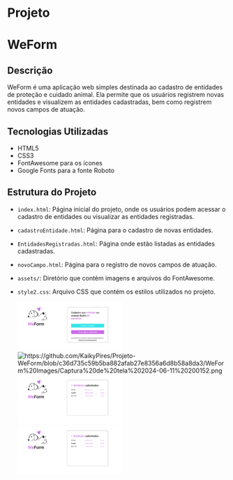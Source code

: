 ﻿# Projeto
# WeForm

## Descrição
WeForm é uma aplicação web simples destinada ao cadastro de entidades de proteção e cuidado animal. Ela permite que os usuários registrem novas entidades e visualizem as entidades cadastradas, bem como registrem novos campos de atuação.

## Tecnologias Utilizadas
- HTML5
- CSS3
- FontAwesome para os ícones
- Google Fonts para a fonte Roboto

## Estrutura do Projeto
- `index.html`: Página inicial do projeto, onde os usuários podem acessar o cadastro de entidades ou visualizar as entidades registradas.
- `cadastroEntidade.html`: Página para o cadastro de novas entidades.
- `EntidadesRegistradas.html`: Página onde estão listadas as entidades cadastradas.
- `novoCampo.html`: Página para o registro de novos campos de atuação.
- `assets/`: Diretório que contém imagens e arquivos do FontAwesome.
- `style2.css`: Arquivo CSS que contém os estilos utilizados no projeto.



    <img src="https://github.com/KaikyPires/Projeto-WeForm/blob/c36d735c59b5ba882afab27e8356a6d8b58a8da3/WeForm%20Images/Captura%20de%20tela%202024-06-11%20200211.png" alt="Imagem 1" style="width: 50%;">
    <img src="" alt="https://github.com/KaikyPires/Projeto-WeForm/blob/c36d735c59b5ba882afab27e8356a6d8b58a8da3/WeForm%20Images/Captura%20de%20tela%202024-06-11%20200152.png" style="width: 50%;">
    <img src="https://github.com/KaikyPires/Projeto-WeForm/blob/c36d735c59b5ba882afab27e8356a6d8b58a8da3/WeForm%20Images/Captura%20de%20tela%202024-06-11%20200141.png" alt="Imagem 3" style="width: 50%;">
    <img src="https://github.com/KaikyPires/Projeto-WeForm/blob/c36d735c59b5ba882afab27e8356a6d8b58a8da3/WeForm%20Images/Captura%20de%20tela%202024-06-11%20200141.png" alt="Imagem 4" style="width: 50%;">

